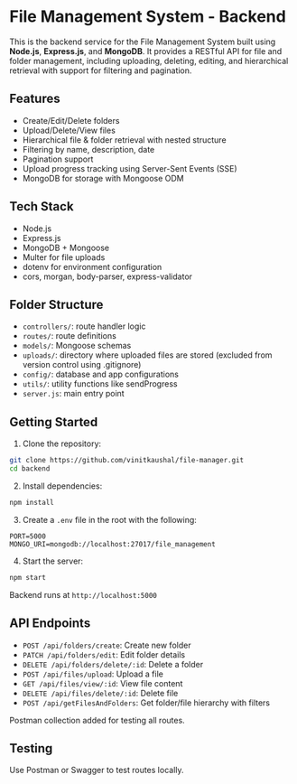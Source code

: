 # File Management System - Backend

This is the backend service for the File Management System built using **Node.js**, **Express.js**, and **MongoDB**. It provides a RESTful API for file and folder management, including uploading, deleting, editing, and hierarchical retrieval with support for filtering and pagination.

## Features

- Create/Edit/Delete folders
- Upload/Delete/View files
- Hierarchical file & folder retrieval with nested structure
- Filtering by name, description, date
- Pagination support
- Upload progress tracking using Server-Sent Events (SSE)
- MongoDB for storage with Mongoose ODM

## Tech Stack

- Node.js
- Express.js
- MongoDB + Mongoose
- Multer for file uploads
- dotenv for environment configuration
- cors, morgan, body-parser, express-validator

## Folder Structure

- `controllers/`: route handler logic
- `routes/`: route definitions
- `models/`: Mongoose schemas
- `uploads/`: directory where uploaded files are stored (excluded from version control using .gitignore)
- `config/`: database and app configurations
- `utils/`: utility functions like sendProgress
- `server.js`: main entry point

## Getting Started

1. Clone the repository:

```bash
git clone https://github.com/vinitkaushal/file-manager.git
cd backend
```

2. Install dependencies:

```bash
npm install
```

3. Create a `.env` file in the root with the following:

```env
PORT=5000
MONGO_URI=mongodb://localhost:27017/file_management
```

4. Start the server:

```bash
npm start
```

Backend runs at `http://localhost:5000`

## API Endpoints

- `POST /api/folders/create`: Create new folder
- `PATCH /api/folders/edit`: Edit folder details
- `DELETE /api/folders/delete/:id`: Delete a folder
- `POST /api/files/upload`: Upload a file
- `GET /api/files/view/:id`: View file content
- `DELETE /api/files/delete/:id`: Delete file
- `POST /api/getFilesAndFolders`: Get folder/file hierarchy with filters

Postman collection added for testing all routes.

## Testing

Use Postman or Swagger to test routes locally.
